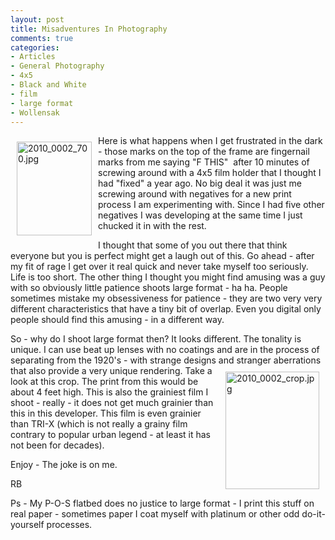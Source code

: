 ```yaml
---
layout: post
title: Misadventures In Photography
comments: true
categories:
- Articles
- General Photography
- 4x5
- Black and White
- film
- large format
- Wollensak
---
```

<a rel="lightbox" href="/wp-content/uploads/2010/04/2010_0002_700.jpg"><img title="2010_0002_700.jpg" src="/wp-content/uploads/2010/04/.thumbs/.2010_0002_700.jpg" border="0" alt="2010_0002_700.jpg" hspace="10" vspace="10" width="120" height="150" align="left" /></a>Here is what happens when I get frustrated in the dark - those marks on the top of the frame are fingernail marks from me saying "F THIS"  after 10 minutes of screwing around with a 4x5 film holder that I thought I had "fixed" a year ago. No big deal it was just me screwing around with negatives for a new print process I am experimenting with. Since I had five other negatives I was developing at the same time I just chucked it in with the rest.

I thought that some of you out there that think everyone but you is perfect might get a laugh out of this. Go ahead - after my fit of rage I get over it real quick and never take myself too seriously. Life is too short. The other thing I thought you might find amusing was a guy with so obviously little patience shoots large format - ha ha. People sometimes mistake my obsessiveness for patience - they are two very very different characteristics that have a tiny bit of overlap. Even you digital only people should find this amusing - in a different way.

So - why do I shoot large format then? It looks different. The tonality is unique. I can use beat up lenses with no coatings and are in the process of separating from the 1920's - with strange designs and stranger aberrations that also provide a very unique rendering. Take a<a rel="lightbox" href="/wp-content/uploads/2010/04/2010_0002_crop.jpg"><img title="2010_0002_crop.jpg" src="/wp-content/uploads/2010/04/.thumbs/.2010_0002_crop.jpg" border="0" alt="2010_0002_crop.jpg" hspace="10" vspace="10" width="150" height="188" align="right" /></a> look at this crop. The print from this would be about 4 feet high. This is also the grainiest film I shoot - really - it does not get much grainier than this in this developer. This film is even grainier than TRI-X (which is not really a grainy film contrary to popular urban legend - at least it has not been for decades).

Enjoy - The joke is on me.

RB

Ps - My P-O-S flatbed does no justice to large format - I print this stuff on real paper - sometimes paper I coat myself with platinum or other odd do-it-yourself processes.